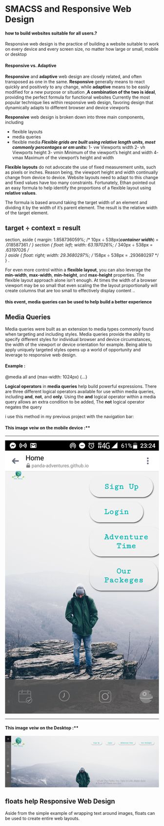 # SMACSS and Responsive Web Design
#### how to build websites suitable for all users.?
Responsive web design is the practice of building a
website suitable to work on every
device and every screen size, no matter how large or small, mobile or desktop

#### Responsive vs. Adaptive
**Responsive** and **adaptive** web design are closely related, and often transposed as one in the same. **Responsive** generally means to react quickly and positively to any change, while **adaptive** means to be easily modified for a new purpose or situation ,**A combination of the two is ideal**, providing the perfect formula for functional websites
Currently the most popular technique lies within responsive web design, favoring design that dynamically adapts to different browser and device viewports

**Responsive** web design is broken down into three main components, including
- flexible layouts
- media queries
- flexible media
***Flexible grids are built using relative length units, most***
***commonly percentages or em units:***
1-	vw
Viewports width
2-	vh
Viewports height
3-	vmin
Minimum of the viewport’s height and width
4-	vmax
Maximum of the viewport’s height and width


**Flexible layouts** do not advocate the use of fixed measurement units, such as pixels or inches. Reason being, the viewport height and width continually change from device to device. Website layouts need to adapt to this change and fixed values have too many constraints. Fortunately, Ethan pointed out an easy formula to help identify the proportions of a flexible layout using **relative values**.

The formula is based around taking the target width of an element and dividing it by the width of it’s parent element. The result is the relative width of the target element.
## target ÷ context = result


section,
aside {
  margin: 1.858736059%; /*  10px ÷ 538px(***container width***) = .018587361 */
}
section {
  float: left;
  width: 63.197026%;    /* 340px ÷ 538px = .63197026 */   
}
aside {
  float: right;
  width: 29.3680297%;  /* 158px ÷ 538px = .293680297 */
}
.


For even more control within a **flexible layout**, you can also leverage the **min-width**, **max-width**, **min-height**, and **max-height** properties.
The flexible layout approach alone isn’t enough. At times the width of a browser viewport may be so small that even scaling the the layout proportionally will create columns that are too small to effectively display content ..
#### this event, media queries can be used to help build a better experience

## Media Queries
Media queries were built as an extension to media types commonly found when targeting and including styles. Media queries provide the ability to specify different styles for individual browser and device circumstances, the width of the viewport or device orientation for example. Being able to apply uniquely targeted styles opens up a world of opportunity and leverage to responsive web design.

#### Example :
@media all and (max-width: 1024px) {...}

**Logical operators** in **media queries** help build powerful expressions.
 There are three different logical operators available for use within media queries, including **and**, **not**, and **only**.
Using the **and** logical operator within a media query allows an extra condition to be added, The **not** logical operator negates the query

i use this method in my previous project with the navigation bar:

#### This image veiw on the mobile device :**
_____________________________________



![...](img/435.png)






____________________________________
#### This image veiw on the Desktop :**
![...](img/3011.png)

## floats help Responsive Web Design
Aside from the simple example of wrapping text around images, floats can be used to create entire web layouts.

